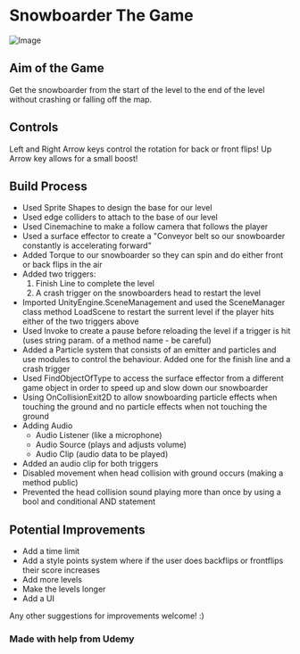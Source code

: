 # **Snowboarder The Game**
![Image](./Screencaps/Snowboarding)

## Aim of the Game
Get the snowboarder from the start of the level to the end of the level without crashing or falling off the map.

## Controls
Left and Right Arrow keys control the rotation for back or front flips!
Up Arrow key allows for a small boost!

## Build Process 
- Used Sprite Shapes to design the base for our level
- Used edge colliders to attach to the base of our level
- Used Cinemachine to make a follow camera that follows the player
- Used a surface effector to create a "Conveyor belt so our snowboarder constantly is accelerating forward"
- Added Torque to our snowboarder so they can spin and do either front or back flips in the air
- Added two triggers:
  1. Finish Line to complete the level
  2. A crash trigger on the snowboarders head to  restart the level
- Imported UnityEngine.SceneManagement and used the SceneManager class method LoadScene to restart the surrent level if the player hits either of the two triggers above
- Used Invoke to create a pause before reloading the level if a trigger is hit (uses string param. of a method name - be careful)
- Added a Particle system that consists of an emitter and particles and use modules to control the behaviour. Added one for the finish line and a crash trigger
- Used FindObjectOfType to access the surface effector from a different game object in order to speed up and slow down our snowboarder
- Using OnCollisionExit2D to allow snowboarding particle effects when touching the ground and no particle effects when not touching the ground
- Adding Audio
  - Audio Listener (like a microphone)
  - Audio Source (plays and adjusts volume)
  - Audio Clip (audio data to be played)
 - Added an audio clip for both triggers
 - Disabled movement when head collision with ground occurs (making a method public)
 - Prevented the head collision sound playing more than once by using a bool and conditional AND statement 
 
 ## Potential Improvements 
 - Add a time limit
 - Add a style points system where if the user does backflips or frontflips their score increases
 - Add more levels
 - Make the levels longer
 - Add a UI
 
 Any other suggestions for improvements welcome! :)

### Made with help from Udemy
